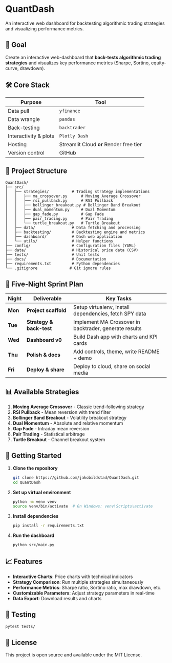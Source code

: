 # QuantDash

An interactive web dashboard for backtesting algorithmic trading strategies and visualizing performance metrics.

## 🎯 Goal

Create an interactive web-dashboard that **back-tests algorithmic trading strategies** and visualizes key performance metrics (Sharpe, Sortino, equity-curve, drawdown).

## 🛠️ Core Stack

| Purpose | Tool |
| --- | --- |
| Data pull | `yfinance` |
| Data wrangle | `pandas` |
| Back-testing | `backtrader` |
| Interactivity & plots | `Plotly Dash` |
| Hosting | Streamlit Cloud **or** Render free tier |
| Version control | GitHub |

## 📁 Project Structure

```
QuantDash/
├── src/
│   ├── strategies/          # Trading strategy implementations
│   │   ├── ma_crossover.py      # Moving Average Crossover
│   │   ├── rsi_pullback.py      # RSI Pullback
│   │   ├── bollinger_breakout.py # Bollinger Band Breakout
│   │   ├── dual_momentum.py     # Dual Momentum
│   │   ├── gap_fade.py          # Gap Fade
│   │   ├── pair_trading.py      # Pair Trading
│   │   └── turtle_breakout.py   # Turtle Breakout
│   ├── data/                # Data fetching and processing
│   ├── backtesting/         # Backtesting engine and metrics
│   ├── dashboard/           # Dash web application
│   └── utils/               # Helper functions
├── config/                  # Configuration files (YAML)
├── data/                    # Historical price data (CSV)
├── tests/                   # Unit tests
├── docs/                    # Documentation
├── requirements.txt         # Python dependencies
└── .gitignore              # Git ignore rules
```

## 🚀 Five-Night Sprint Plan

| Night | Deliverable | Key Tasks |
| --- | --- | --- |
| **Mon** | **Project scaffold** | Setup virtualenv, install dependencies, fetch SPY data |
| **Tue** | **Strategy & back-test** | Implement MA Crossover in backtrader, generate results |
| **Wed** | **Dashboard v0** | Build Dash app with charts and KPI cards |
| **Thu** | **Polish & docs** | Add controls, theme, write README + demo |
| **Fri** | **Deploy & share** | Deploy to cloud, share on social media |

## 📊 Available Strategies

1. **Moving Average Crossover** - Classic trend-following strategy
2. **RSI Pullback** - Mean reversion with trend filter
3. **Bollinger Band Breakout** - Volatility breakout strategy
4. **Dual Momentum** - Absolute and relative momentum
5. **Gap Fade** - Intraday mean reversion
6. **Pair Trading** - Statistical arbitrage
7. **Turtle Breakout** - Channel breakout system

## 🔧 Getting Started

1. **Clone the repository**
   ```bash
   git clone https://github.com/jakobildstad/QuantDash.git
   cd QuantDash
   ```

2. **Set up virtual environment**
   ```bash
   python -m venv venv
   source venv/bin/activate  # On Windows: venv\Scripts\activate
   ```

3. **Install dependencies**
   ```bash
   pip install -r requirements.txt
   ```

4. **Run the dashboard**
   ```bash
   python src/main.py
   ```

## 📈 Features

- **Interactive Charts**: Price charts with technical indicators
- **Strategy Comparison**: Run multiple strategies simultaneously
- **Performance Metrics**: Sharpe ratio, Sortino ratio, max drawdown, etc.
- **Customizable Parameters**: Adjust strategy parameters in real-time
- **Data Export**: Download results and charts

## 🧪 Testing

```bash
pytest tests/
```

## 📝 License

This project is open source and available under the MIT License.
